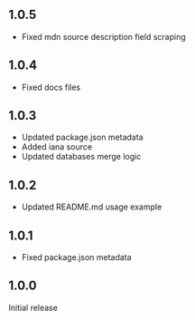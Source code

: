 ## 1.0.5

- Fixed mdn source description field scraping

## 1.0.4

- Fixed docs files

## 1.0.3

- Updated package.json metadata
- Added iana source
- Updated databases merge logic

## 1.0.2

- Updated README.md usage example

## 1.0.1

- Fixed package.json metadata

## 1.0.0

Initial release
